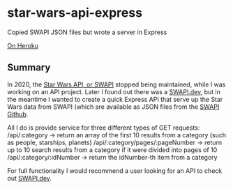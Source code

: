 # star-wars-api-express
Copied SWAPI JSON files but wrote a server in Express

[On Heroku](https://star-wars-api-copy-express.herokuapp.com)

## Summary

In 2020, the [Star Wars API, or SWAPI](https://swapi.co/) stopped being maintained, while I was working on an API project. 
Later I found out there was a [SWAPI.dev](https://swapi.dev/), but in the meantime I wanted to create a quick Express API that 
serve up the Star Wars data from SWAPI (which are available as JSON files from the [SWAPI Github](https://github.com/phalt/swapi).

All I do is provide service for three different types of GET requests:
/api/:category -> return an array of the first 10 results from a category (such as people, starships, planets)
/api/:category/pages/:pageNumber -> return up to 10 search results from a category if it were divided into pages of 10
/api/:category/:idNumber -> return the idNumber-th item from a category

For full functionality I would recommend a user looking for an API to check out [SWAPI.dev](https://swapi.dev/).

